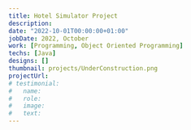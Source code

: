 ```yaml
---
title: Hotel Simulator Project
description: 
date: "2022-10-01T00:00:00+01:00"
jobDate: 2022, October
work: [Programming, Object Oriented Programming]
techs: [Java]
designs: []
thumbnail: projects/UnderConstruction.png
projectUrl: 
# testimonial:
#   name: 
#   role: 
#   image: 
#   text: 
---
```


